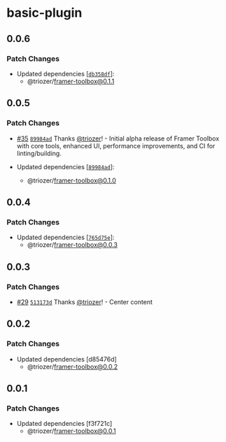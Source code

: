 # basic-plugin

## 0.0.6

### Patch Changes

- Updated dependencies [[`db358df`](https://github.com/triozer/framer-toolbox/commit/db358df320b04099075b91dd3231dde7fab36b5c)]:
  - @triozer/framer-toolbox@0.1.1

## 0.0.5

### Patch Changes

- [#35](https://github.com/triozer/framer-toolbox/pull/35) [`89984ad`](https://github.com/triozer/framer-toolbox/commit/89984adc89755292cbb1274d6d6d8f73da1fe09b) Thanks [@triozer](https://github.com/triozer)! - Initial alpha release of Framer Toolbox with core tools, enhanced UI, performance improvements, and CI for linting/building.

- Updated dependencies [[`89984ad`](https://github.com/triozer/framer-toolbox/commit/89984adc89755292cbb1274d6d6d8f73da1fe09b)]:
  - @triozer/framer-toolbox@0.1.0

## 0.0.4

### Patch Changes

- Updated dependencies [[`765d75e`](https://github.com/triozer/framer-toolbox/commit/765d75ed6926db02ed5e16ba514e097ba7cd3799)]:
  - @triozer/framer-toolbox@0.0.3

## 0.0.3

### Patch Changes

- [#29](https://github.com/triozer/framer-toolbox/pull/29) [`513173d`](https://github.com/triozer/framer-toolbox/commit/513173dc068fd0ee194246df5b97a12a1c02a5ed) Thanks [@triozer](https://github.com/triozer)! - Center content

## 0.0.2

### Patch Changes

- Updated dependencies [d85476d]
  - @triozer/framer-toolbox@0.0.2

## 0.0.1

### Patch Changes

- Updated dependencies [f3f721c]
  - @triozer/framer-toolbox@0.0.1
